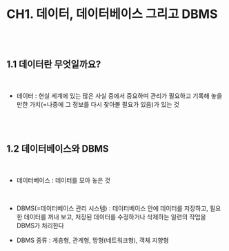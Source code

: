 # CH1. 데이터, 데이터베이스 그리고 DBMS

<br>

<br>

## 1.1 데이터란 무엇일까요?

<br>

- 데이터 : 현실 세계에 있는 많은 사실 중에서 중요하며 관리가 필요하고 기록해 놓을 만한 가치(=나중에 그 정보를 다시 찾아볼 필요가 있음)가 있는 것

<br>

<br>

## 1.2 데이터베이스와 DBMS

<br>

- 데이터베이스 : 데이터를 모아 놓은 것

<br>

- DBMS(=데이터베이스 관리 시스템) : 데이터베이스 안에 데이터를 저장하고, 필요한 데이터를 꺼내 보고, 저장된 데이터를 수정하거나 삭제하는 일련의 작업을 DBMS가 처리한다

- DBMS 종류 : 계층형, 관계형, 망형(네트워크형), 객체 지향형

<br>